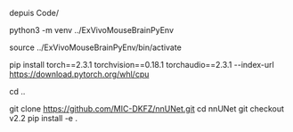 depuis Code/

python3 -m venv ../ExVivoMouseBrainPyEnv

source ../ExVivoMouseBrainPyEnv/bin/activate

pip install torch==2.3.1 torchvision==0.18.1 torchaudio==2.3.1 --index-url https://download.pytorch.org/whl/cpu

cd ..

git clone https://github.com/MIC-DKFZ/nnUNet.git
cd  nnUNet
git checkout v2.2
pip install -e .
